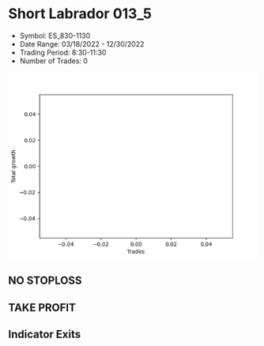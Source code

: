 # Short Labrador 013_5 
- Symbol: ES_830-1130
- Date Range: 03/18/2022 - 12/30/2022
- Trading Period: 8:30-11:30
- Number of Trades: 0

![Plot](ShortLabrador013_5ES_830-1130.png)
## NO STOPLOSS














## TAKE PROFIT











## Indicator Exits

